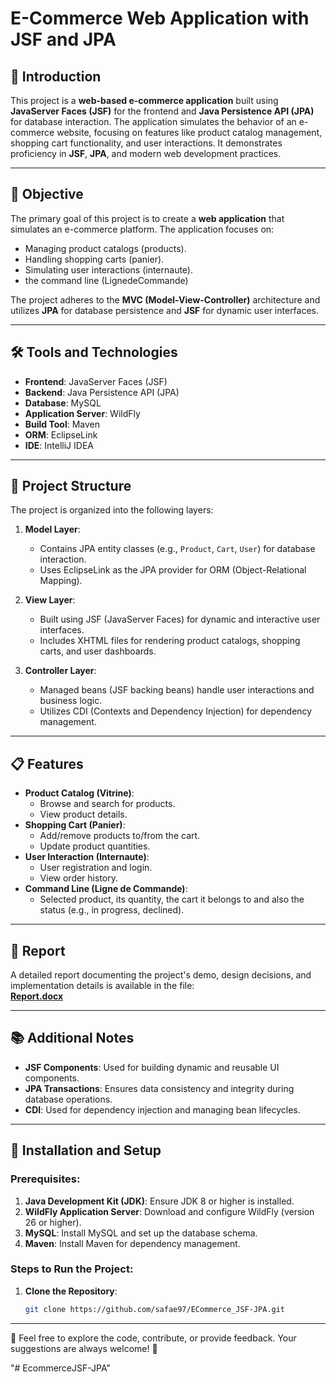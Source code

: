# E-Commerce Web Application with JSF and JPA

## 📝 Introduction

This project is a **web-based e-commerce application** built using **JavaServer Faces (JSF)** for the frontend and **Java Persistence API (JPA)** for database interaction. The application simulates the behavior of an e-commerce website, focusing on features like product catalog management, shopping cart functionality, and user interactions. It demonstrates proficiency in **JSF**, **JPA**, and modern web development practices.

---

## 🎯 Objective

The primary goal of this project is to create a **web application** that simulates an e-commerce platform. The application focuses on:

- Managing product catalogs (products).
- Handling shopping carts (panier).
- Simulating user interactions (internaute).
- the command line (LignedeCommande)

The project adheres to the **MVC (Model-View-Controller)** architecture and utilizes **JPA** for database persistence and **JSF** for dynamic user interfaces.

---

## 🛠️ Tools and Technologies

- **Frontend**: JavaServer Faces (JSF)
- **Backend**: Java Persistence API (JPA)
- **Database**: MySQL
- **Application Server**: WildFly
- **Build Tool**: Maven
- **ORM**: EclipseLink
- **IDE**: IntelliJ IDEA

---

## 📂 Project Structure

The project is organized into the following layers:

1. **Model Layer**:
   - Contains JPA entity classes (e.g., `Product`, `Cart`, `User`) for database interaction.
   - Uses EclipseLink as the JPA provider for ORM (Object-Relational Mapping).

2. **View Layer**:
   - Built using JSF (JavaServer Faces) for dynamic and interactive user interfaces.
   - Includes XHTML files for rendering product catalogs, shopping carts, and user dashboards.

3. **Controller Layer**:
   - Managed beans (JSF backing beans) handle user interactions and business logic.
   - Utilizes CDI (Contexts and Dependency Injection) for dependency management.

---

## 📋 Features

- **Product Catalog (Vitrine)**:
  - Browse and search for products.
  - View product details.
- **Shopping Cart (Panier)**:
  - Add/remove products to/from the cart.
  - Update product quantities.
- **User Interaction (Internaute)**:
  - User registration and login.
  - View order history.
 - **Command Line (Ligne de Commande)**:
   - Selected product, its quantity, the cart it belongs to and also the status (e.g., in progress, declined).
 
---

## 📄 Report

A detailed report documenting the project's demo, design decisions, and implementation details is available in the file:  
[**Report.docx**](./LAB2_Report.docx)

---

## 📚 Additional Notes

- **JSF Components**: Used for building dynamic and reusable UI components.
- **JPA Transactions**: Ensures data consistency and integrity during database operations.
- **CDI**: Used for dependency injection and managing bean lifecycles.
  
---
## 🚀 Installation and Setup

### Prerequisites:
1. **Java Development Kit (JDK)**: Ensure JDK 8 or higher is installed.
2. **WildFly Application Server**: Download and configure WildFly (version 26 or higher).
3. **MySQL**: Install MySQL and set up the database schema.
4. **Maven**: Install Maven for dependency management.

### Steps to Run the Project:
1. **Clone the Repository**:
   ```bash
   git clone https://github.com/safae97/ECommerce_JSF-JPA.git


---

🚀 Feel free to explore the code, contribute, or provide feedback. Your suggestions are always welcome! 🚀

"# EcommerceJSF-JPA" 
